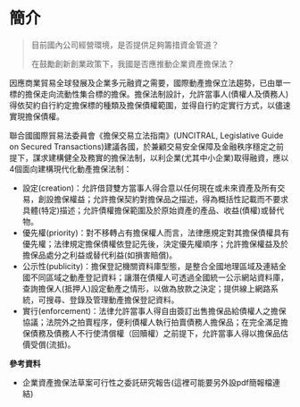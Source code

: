 # 簡介

> 目前國內公司經營環境，是否提供足夠籌措資金管道？
>
> 在鼓勵創新創業政策下，我國是否應推動企業資產擔保法？

因應商業貿易全球發展及企業多元融資之需要，國際動產擔保立法趨勢，已由單一標的擔保走向流動性集合標的擔保。擔保法制設計，允許當事人(債權人及債務人)得依契約自行約定擔保標的種類及擔保債權範圍，並得自行約定實行方式，以儘速實現擔保債權。

聯合國國際貿易法委員會《擔保交易立法指南》(UNCITRAL, Legislative Guide on Secured Transactions)建議各國，於兼顧交易安全保障及金融秩序穩定之前提下，謀求建構健全及務實的擔保法制，以利企業(尤其中小企業)取得融資，應以4個面向建構現代化動產擔保法制：

+ 設定(creation)：允許借貸雙方當事人得合意以任何現在或未來資產及所有交易，創設擔保權益；允許擔保契約對擔保品之描述，得為概括性記載而不要求具體(特定)描述；允許債權擔保範圍及於原始資產的產品、收益(債權)或替代物。
+ 優先權(priority)：對不移轉占有擔保權人而言，法律應規定對其擔保債權具有優先權；法律規定擔保債權依登記先後，決定優先權順序；允許擔保權益及於擔保品處分之利益或替代利益(如損害賠償)。
+ 公示性(publicity)：擔保登記機關資料庫型態，是整合全國地理區域及連結全國不同區域之動產登記資料；讓潛在債權人可透過全國統一公示網站資料庫，查詢擔保人(抵押人)設定動產之情形，以做為放款之決定；提供線上網路系統，可搜尋、登錄及管理動產擔保登記資料。
+ 實行(enforcement)：法律允許當事人得自由簽訂出售擔保品給債權人之擔保協議；法院外之拍賣程序，便利債權人執行拍賣債務人擔保品；在完全滿足擔保債務及債務人不行使清償權（回贖權）之前提下，允許當事人得以擔保品估價受償(流抵)。


**參考資料**

* 企業資產擔保法草案可行性之委託研究報告(這裡可能要另外設pdf簡報檔連結)

